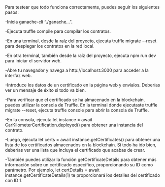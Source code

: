 Para testear que todo funciona correctamente, puedes seguir los siguientes pasos:

-Inicia ganache-cli “./ganache…”.

-Ejecuta truffle compile para compilar los contratos.

-En una terminal, desde la raíz del proyecto, ejecuta truffle migrate --reset para desplegar los contratos en la red local.

-En otra terminal, también desde la raíz del proyecto, ejecuta npm run dev para iniciar el servidor web.

-Abre tu navegador y navega a http://localhost:3000 para acceder a la interfaz web.

-Introduce los datos de un certificado en la página web y envíalos. Deberías ver un mensaje de éxito si todo va bien.

-Para verificar que el certificado se ha almacenado en la blockchain, puedes utilizar la consola de Truffle. En la terminal donde ejecutaste truffle migrate --reset, ejecuta truffle console para abrir la consola de Truffle.

-En la consola, ejecuta let instance = await CarKilometerCertification.deployed() para obtener una instancia del contrato.

-Luego, ejecuta let certs = await instance.getCertificates() para obtener una lista de los certificados almacenados en la blockchain. Si todo ha ido bien, deberías ver una lista que incluya el certificado que acabas de crear.

-También puedes utilizar la función getCertificateDetails para obtener más información sobre un certificado específico, proporcionando su ID como parámetro. Por ejemplo, let certDetails = await instance.getCertificateDetails(1) te proporcionará los detalles del certificado con ID 1.
